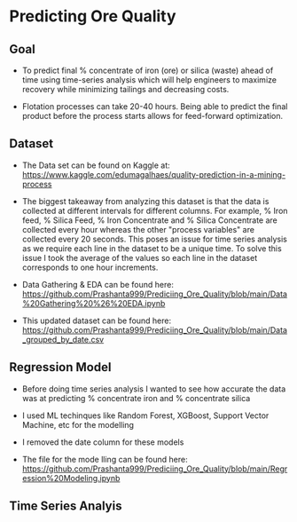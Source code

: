 # Predicting Ore Quality

## Goal

- To predict final % concentrate of iron (ore) or silica (waste) ahead of time using time-series analysis which will help engineers to maximize recovery while minimizing tailings and decreasing costs. 

- Flotation processes can take 20-40 hours. Being able to predict the final product before the process starts allows for feed-forward optimization.

## Dataset

- The Data set can be found on Kaggle at:
https://www.kaggle.com/edumagalhaes/quality-prediction-in-a-mining-process

- The biggest takeaway from analyzing this dataset is that the data is collected at different intervals for different columns. For example, % Iron feed, % Silica Feed, % Iron Concentrate and % Silica Concentrate are collected every hour whereas the other "process variables" are collected every 20 seconds. This poses an issue for time series analysis as we require each line in the dataset to be a unique time. To solve this issue I took the average of the values so each line in the dataset corresponds to one hour increments. 

- Data Gathering & EDA can be found here: https://github.com/Prashanta999/Prediciing_Ore_Quality/blob/main/Data%20Gathering%20%26%20EDA.ipynb

- This updated dataset can be found here: https://github.com/Prashanta999/Prediciing_Ore_Quality/blob/main/Data_grouped_by_date.csv

## Regression Model

- Before doing time series analysis I wanted to see how accurate the data was at predicting % concentrate iron and % concentrate silica

- I used ML techinques like Random Forest, XGBoost, Support Vector Machine, etc for the modelling 

- I removed the date column for these models

- The file for the mode lling can be found here: https://github.com/Prashanta999/Prediciing_Ore_Quality/blob/main/Regression%20Modeling.ipynb


## Time Series Analyis


 


